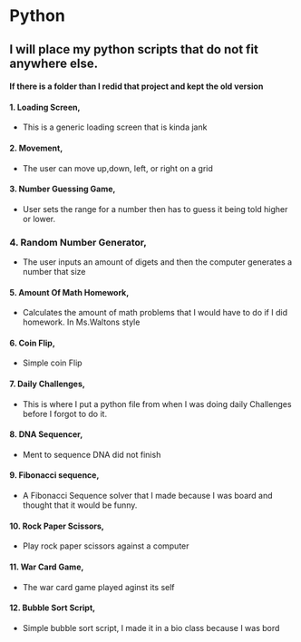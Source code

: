 # Python
## I will place my python scripts that do not fit anywhere else.
#### If there is a folder than I redid that project and kept the old version

#### 1. Loading Screen,  
   * This is a generic loading screen that is kinda jank
#### 2. Movement,
   * The user can move up,down, left, or right on a grid
#### 3. Number Guessing Game,
   * User sets the range for a number then has to guess it being told higher or lower.
### 4. Random Number Generator,  
   * The user inputs an amount of digets and then the computer generates a number that size
#### 5. Amount Of Math Homework,
   * Calculates the amount of math problems that I would have to do if I did homework. In Ms.Waltons style 
#### 6. Coin Flip,
   * Simple coin Flip
#### 7. Daily Challenges,
   * This is where I put a python file from when I was doing daily Challenges before I forgot to do it. 
#### 8. DNA Sequencer,
   * Ment to sequence DNA did not finish
#### 9. Fibonacci sequence, 
   * A Fibonacci Sequence solver that I made because I was board and thought that it would be funny. 
#### 10. Rock Paper Scissors, 
   * Play rock paper scissors against a computer
#### 11. War Card Game, 
   * The war card game played aginst its self
#### 12. Bubble Sort Script, 
   * Simple bubble sort script, I made it in a bio class because I was bord